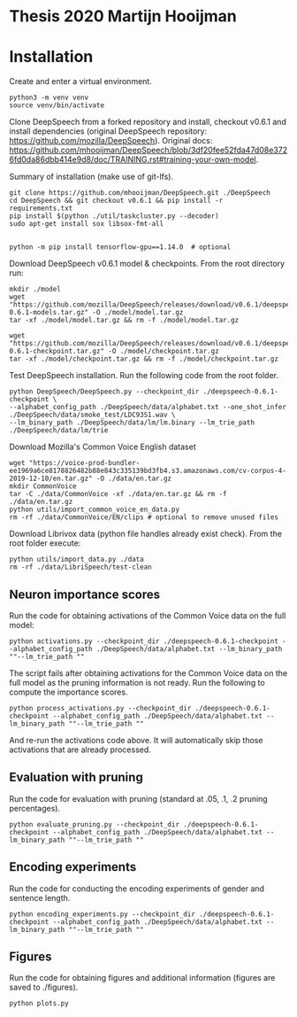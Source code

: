 # Thesis 2020 Martijn Hooijman

# Installation

Create and enter a virtual environment.
```
python3 -m venv venv
source venv/bin/activate
```

Clone DeepSpeech from a forked repository and install, checkout v0.6.1 and install dependencies (original DeepSpeech repository: https://github.com/mozilla/DeepSpeech). Original docs: https://github.com/mhooijman/DeepSpeech/blob/3df20fee52fda47d08e3726fd0da86dbb414e9d8/doc/TRAINING.rst#training-your-own-model.

Summary of installation (make use of git-lfs).
```
git clone https://github.com/mhooijman/DeepSpeech.git ./DeepSpeech
cd DeepSpeech && git checkout v0.6.1 && pip install -r requirements.txt
pip install $(python ./util/taskcluster.py --decoder)
sudo apt-get install sox libsox-fmt-all


python -m pip install tensorflow-gpu==1.14.0  # optional
```

Download DeepSpeech v0.6.1 model & checkpoints. From the root directory run:
```
mkdir ./model
wget "https://github.com/mozilla/DeepSpeech/releases/download/v0.6.1/deepspeech-0.6.1-models.tar.gz" -O ./model/model.tar.gz
tar -xf ./model/model.tar.gz && rm -f ./model/model.tar.gz

wget "https://github.com/mozilla/DeepSpeech/releases/download/v0.6.1/deepspeech-0.6.1-checkpoint.tar.gz" -O ./model/checkpoint.tar.gz
tar -xf ./model/checkpoint.tar.gz && rm -f ./model/checkpoint.tar.gz
```

Test DeepSpeech installation. Run the following code from the root folder.
```
python DeepSpeech/DeepSpeech.py --checkpoint_dir ./deepspeech-0.6.1-checkpoint \
--alphabet_config_path ./DeepSpeech/data/alphabet.txt --one_shot_infer ./DeepSpeech/data/smoke_test/LDC93S1.wav \
--lm_binary_path ./DeepSpeech/data/lm/lm.binary --lm_trie_path ./DeepSpeech/data/lm/trie
```


Download Mozilla's Common Voice English dataset
```
wget "https://voice-prod-bundler-ee1969a6ce8178826482b88e843c335139bd3fb4.s3.amazonaws.com/cv-corpus-4-2019-12-10/en.tar.gz" -O ./data/en.tar.gz
mkdir CommonVoice
tar -C ./data/CommonVoice -xf ./data/en.tar.gz && rm -f ./data/en.tar.gz
python utils/import_common_voice_en_data.py
rm -rf ./data/CommonVoice/EN/clips # optional to remove unused files
```

Download Librivox data (python file handles already exist check). From the root folder execute:
```
python utils/import_data.py ./data
rm -rf ./data/LibriSpeech/test-clean
```

## Neuron importance scores
Run the code for obtaining activations of the Common Voice data on the full model:
```
python activations.py --checkpoint_dir ./deepspeech-0.6.1-checkpoint --alphabet_config_path ./DeepSpeech/data/alphabet.txt --lm_binary_path ""--lm_trie_path ""
```

The script fails after obtaining activations for the Common Voice data on the full model as the pruning information is not ready. Run the following to compute the importance scores.
```
python process_activations.py --checkpoint_dir ./deepspeech-0.6.1-checkpoint --alphabet_config_path ./DeepSpeech/data/alphabet.txt --lm_binary_path ""--lm_trie_path ""
```

And re-run the activations code above. It will automatically skip those activations that are already processed.

## Evaluation with pruning
Run the code for evaluation with pruning (standard at .05, .1, .2 pruning percentages).
```
python evaluate_pruning.py --checkpoint_dir ./deepspeech-0.6.1-checkpoint --alphabet_config_path ./DeepSpeech/data/alphabet.txt --lm_binary_path ""--lm_trie_path ""
```

## Encoding experiments
Run the code for conducting the encoding experiments of gender and sentence length.
```
python encoding_experiments.py --checkpoint_dir ./deepspeech-0.6.1-checkpoint --alphabet_config_path ./DeepSpeech/data/alphabet.txt --lm_binary_path ""--lm_trie_path ""
```


## Figures
Run the code for obtaining figures and additional information (figures are saved to ./figures).
```
python plots.py
```
















